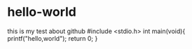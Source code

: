 # hello-world
this is my test about github
#include <stdio.h>
int main(void){
    printf("hello,world");
    return 0;
    }
